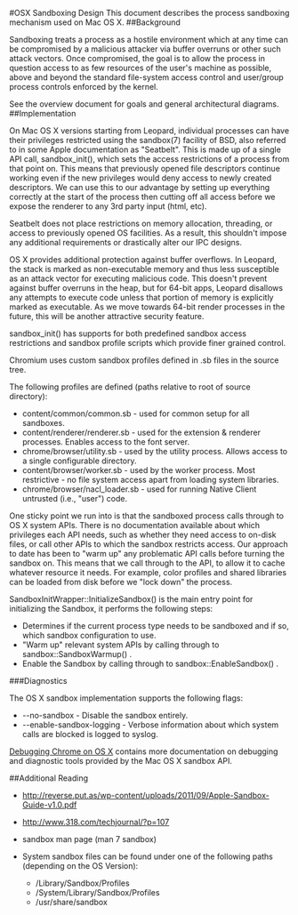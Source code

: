 #OSX Sandboxing Design
This document describes the process sandboxing mechanism used on Mac OS X.
##Background

Sandboxing treats a process as a hostile environment which at any time can be compromised by a malicious attacker via buffer overruns or other such attack vectors. Once compromised, the goal is to allow the process in question access to as few resources of the user's machine as possible, above and beyond the standard file-system access control and user/group process controls enforced by the kernel.

See the overview document for goals and general architectural diagrams.
##Implementation

On Mac OS X versions starting from Leopard, individual processes can have their privileges restricted using the sandbox(7) facility of BSD, also referred to in some Apple documentation as "Seatbelt". This is made up of a single API call, sandbox_init(), which sets the access restrictions of a process from that point on. This means that previously opened file descriptors continue working even if the new privileges would deny access to newly created descriptors. We can use this to our advantage by setting up everything correctly at the start of the process then cutting off all access before we expose the renderer to any 3rd party input (html, etc).

Seatbelt does not place restrictions on memory allocation, threading, or access to previously opened OS facilities. As a result, this shouldn't impose any additional requirements or drastically alter our IPC designs. 

OS X provides additional protection against buffer overflows. In Leopard, the stack is marked as non-executable memory and thus less susceptible as an attack vector for executing malicious code. This doesn't prevent against buffer overruns in the heap, but for 64-bit apps, Leopard disallows any attempts to execute code unless that portion of memory is explicitly marked as executable. As we move towards 64-bit render processes in the future, this will be another attractive security feature. 

sandbox_init() has supports for both predefined sandbox access restrictions and sandbox profile scripts which provide finer grained control.

Chromium uses custom sandbox profiles defined in .sb files in the source tree.

The following profiles are defined (paths relative to root of source directory):
* content/common/common.sb - used for common setup for all sandboxes.
* content/renderer/renderer.sb - used for the extension & renderer processes. Enables access to the font server.
* chrome/browser/utility.sb - used by the utility process. Allows access to a single configurable directory.
* content/browser/worker.sb - used by the worker process.  Most restrictive - no file system access apart from loading system libraries.
* chrome/browser/nacl_loader.sb - used for running Native Client untrusted (i.e., "user") code.

One sticky point we run into is that the sandboxed process calls through to OS X system APIs. There is no documentation available about which privileges each API needs, such as whether they need access to on-disk files, or call other APIs to which the sandbox restricts access. Our approach to date has been to "warm up" any problematic API calls before turning the sandbox on. This means that we call through to the API, to allow it to cache whatever resource it needs. For example, color profiles and shared libraries can be loaded from disk before we "lock down" the process.

SandboxInitWrapper::InitializeSandbox() is the main entry point for initializing the Sandbox, it performs the following steps:
* Determines if the current process type needs to be sandboxed and if so, which sandbox configuration to use.
* "Warm up" relevant system APIs by calling through to  sandbox::SandboxWarmup() .
* Enable the Sandbox by calling through to  sandbox::EnableSandbox() .

###Diagnostics

The OS X sandbox implementation supports the following flags:
* --no-sandbox - Disable the sandbox entirely.
* --enable-sandbox-logging - Verbose information about which system calls are blocked is logged to syslog.

[Debugging Chrome on OS X](https://www.chromium.org/developers/how-tos/debugging-on-os-x) contains more documentation on debugging and diagnostic tools provided by the Mac OS X sandbox API.

##Additional Reading

* http://reverse.put.as/wp-content/uploads/2011/09/Apple-Sandbox-Guide-v1.0.pdf
* http://www.318.com/techjournal/?p=107
* sandbox man page (man 7 sandbox)
* System sandbox files can be found under one of the following paths (depending on the OS Version):

  * /Library/Sandbox/Profiles
  * /System/Library/Sandbox/Profiles
  * /usr/share/sandbox